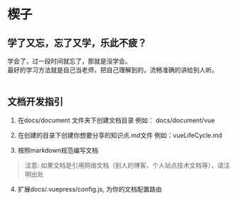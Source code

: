 
# 楔子

学了又忘，忘了又学，乐此不疲？
---
学会了，过一段时间就忘了，那就是没学会。<br />
最好的学习方法就是自己当老师，把自己理解到的，流畅准确的讲给别人听。<br />
<br>

## 文档开发指引

1. 在docs/document 文件夹下创建文档目录 例如： docs/document/vue

2. 在创建的目录下创建你想要分享的知识点.md文件  例如：vueLifeCycle.md

3. 按照markdown规范编写文档

> 注意: 如果文档是引用网络文档（别人的博客、个人站点技术文档等），请注明出处

4. 扩展docs/.vuepress/config.js, 为你的文档配置路由

